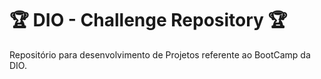 # 🏆 DIO - Challenge Repository 🏆
Repositório para desenvolvimento de Projetos referente ao BootCamp da DIO.
